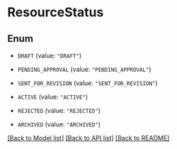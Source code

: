 # ResourceStatus

## Enum


* `DRAFT` (value: `"DRAFT"`)

* `PENDING_APPROVAL` (value: `"PENDING_APPROVAL"`)

* `SENT_FOR_REVISION` (value: `"SENT_FOR_REVISION"`)

* `ACTIVE` (value: `"ACTIVE"`)

* `REJECTED` (value: `"REJECTED"`)

* `ARCHIVED` (value: `"ARCHIVED"`)


[[Back to Model list]](../README.md#documentation-for-models) [[Back to API list]](../README.md#documentation-for-api-endpoints) [[Back to README]](../README.md)


